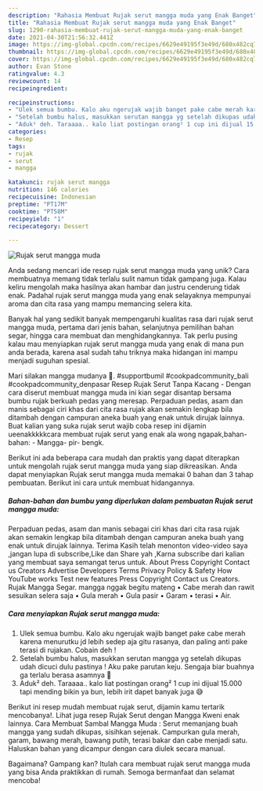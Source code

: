```yaml
---
description: "Rahasia Membuat Rujak serut mangga muda yang Enak Banget"
title: "Rahasia Membuat Rujak serut mangga muda yang Enak Banget"
slug: 1290-rahasia-membuat-rujak-serut-mangga-muda-yang-enak-banget
date: 2021-04-30T21:56:32.441Z
image: https://img-global.cpcdn.com/recipes/6629e49195f3e49d/680x482cq70/rujak-serut-mangga-muda-foto-resep-utama.jpg
thumbnail: https://img-global.cpcdn.com/recipes/6629e49195f3e49d/680x482cq70/rujak-serut-mangga-muda-foto-resep-utama.jpg
cover: https://img-global.cpcdn.com/recipes/6629e49195f3e49d/680x482cq70/rujak-serut-mangga-muda-foto-resep-utama.jpg
author: Evan Stone
ratingvalue: 4.3
reviewcount: 14
recipeingredient:

recipeinstructions:
- "Ulek semua bumbu. Kalo aku ngerujak wajib banget pake cabe merah karena menurutku jd lebih sedep aja gitu rasanya, dan paling anti pake terasi di rujakan. Cobain deh !"
- "Setelah bumbu halus, masukkan serutan mangga yg setelah dikupas udah dicuci dulu pastinya ! Aku pake parutan keju. Sengaja biar buahnya ga terlalu berasa asamnya 🤣"
- "Aduk² deh. Taraaaa.. kalo liat postingan orang² 1 cup ini dijual 15.000 tapi mending bikin ya bun, lebih irit dapet banyak juga 😅"
categories:
- Resep
tags:
- rujak
- serut
- mangga

katakunci: rujak serut mangga 
nutrition: 146 calories
recipecuisine: Indonesian
preptime: "PT17M"
cooktime: "PT58M"
recipeyield: "1"
recipecategory: Dessert

---
```



![Rujak serut mangga muda](https://img-global.cpcdn.com/recipes/6629e49195f3e49d/680x482cq70/rujak-serut-mangga-muda-foto-resep-utama.jpg)

Anda sedang mencari ide resep rujak serut mangga muda yang unik? Cara membuatnya memang tidak terlalu sulit namun tidak gampang juga. Kalau keliru mengolah maka hasilnya akan hambar dan justru cenderung tidak enak. Padahal rujak serut mangga muda yang enak selayaknya mempunyai aroma dan cita rasa yang mampu memancing selera kita.

Banyak hal yang sedikit banyak mempengaruhi kualitas rasa dari rujak serut mangga muda, pertama dari jenis bahan, selanjutnya pemilihan bahan segar, hingga cara membuat dan menghidangkannya. Tak perlu pusing kalau mau menyiapkan rujak serut mangga muda yang enak di mana pun anda berada, karena asal sudah tahu triknya maka hidangan ini mampu menjadi suguhan spesial.

Mari silakan mangga mudanya 🤩. #supportbumil #cookpadcommunity_bali #cookpadcommunity_denpasar Resep Rujak Serut Tanpa Kacang - Dengan cara diserut membuat mangga muda ini kian segar disantap bersama bumbu rujak berkuah pedas yang meresap. Perpaduan pedas, asam dan manis sebagai ciri khas dari cita rasa rujak akan semakin lengkap bila ditambah dengan campuran aneka buah yang enak untuk dirujak lainnya. Buat kalian yang suka rujak serut wajib coba resep ini dijamin ueenakkkkkcara membuat rujak serut yang enak ala wong ngapak,bahan-bahan: - Mangga- pir- bengk.


Berikut ini ada beberapa cara mudah dan praktis yang dapat diterapkan untuk mengolah rujak serut mangga muda yang siap dikreasikan. Anda dapat menyiapkan Rujak serut mangga muda memakai 0 bahan dan 3 tahap pembuatan. Berikut ini cara untuk membuat hidangannya.

<!--inarticleads1-->

##### Bahan-bahan dan bumbu yang diperlukan dalam pembuatan Rujak serut mangga muda:



Perpaduan pedas, asam dan manis sebagai ciri khas dari cita rasa rujak akan semakin lengkap bila ditambah dengan campuran aneka buah yang enak untuk dirujak lainnya. Terima Kasih telah menonton video-video saya ,jangan lupa di subscribe,Like dan Share yah ,Karna subscribe dari kalian yang membuat saya semangat terus untuk. About Press Copyright Contact us Creators Advertise Developers Terms Privacy Policy &amp; Safety How YouTube works Test new features Press Copyright Contact us Creators. Rujak Mangga Segar. mangga nggak begitu mateng • Cabe merah dan rawit sesuikan selera saja • Gula merah • Gula pasir • Garam • terasi • Air. 

<!--inarticleads2-->

##### Cara menyiapkan Rujak serut mangga muda:

1. Ulek semua bumbu. Kalo aku ngerujak wajib banget pake cabe merah karena menurutku jd lebih sedep aja gitu rasanya, dan paling anti pake terasi di rujakan. Cobain deh !
1. Setelah bumbu halus, masukkan serutan mangga yg setelah dikupas udah dicuci dulu pastinya ! Aku pake parutan keju. Sengaja biar buahnya ga terlalu berasa asamnya 🤣
1. Aduk² deh. Taraaaa.. kalo liat postingan orang² 1 cup ini dijual 15.000 tapi mending bikin ya bun, lebih irit dapet banyak juga 😅


Berikut ini resep mudah membuat rujak serut, dijamin kamu tertarik mencobanya!. Lihat juga resep Rujak Serut dengan Mangga Kweni enak lainnya. Cara Membuat Sambal Mangga Muda : Serut memanjang buah mangga yang sudah dikupas, sisihkan sejenak. Campurkan gula merah, garam, bawang merah, bawang putih, terasi bakar dan cabe menjadi satu. Haluskan bahan yang dicampur dengan cara diulek secara manual. 

Bagaimana? Gampang kan? Itulah cara membuat rujak serut mangga muda yang bisa Anda praktikkan di rumah. Semoga bermanfaat dan selamat mencoba!

